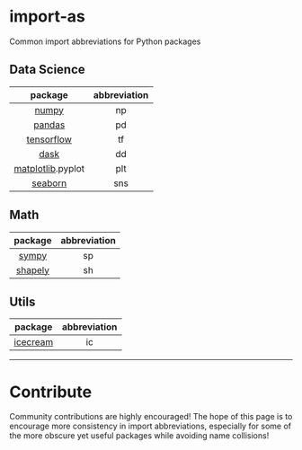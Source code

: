 # import-as
Common import abbreviations for Python packages

## Data Science
| package | abbreviation |
| :----:  | :----: |
| [numpy](https://github.com/numpy/numpy)   | np |
| [pandas](https://github.com/pandas-dev/pandas)  | pd |
| [tensorflow](https://github.com/tensorflow/tensorflow) | tf |
| [dask](https://github.com/dask/dask)    | dd |
| [matplotlib](https://github.com/matplotlib/matplotlib).pyplot | plt |
| [seaborn](https://github.com/mwaskom/seaborn) | sns |

## Math
| package | abbreviation |
| :----:  | :----: |
| [sympy](https://github.com/sympy/sympy) | sp |
| [shapely](https://github.com/shapely/shapely) | sh |

## Utils
| package | abbreviation |
| :----:  | :----: |
| [icecream](https://github.com/gruns/icecream) | ic |

---
# Contribute
Community contributions are highly encouraged! The hope of this page is to encourage more consistency in import abbreviations, especially for some of the more obscure yet useful packages while avoiding name collisions!

